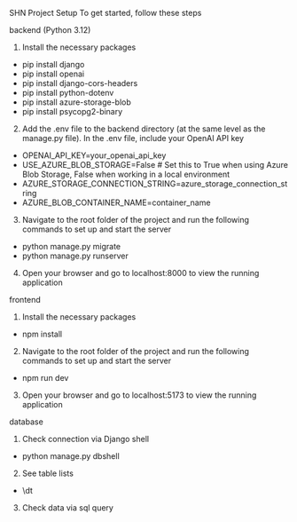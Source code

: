 SHN Project Setup
To get started, follow these steps

backend (Python 3.12)
1. Install the necessary packages
- pip install django
- pip install openai
- pip install django-cors-headers
- pip install python-dotenv
- pip install azure-storage-blob
- pip install psycopg2-binary

2. Add the .env file to the backend directory (at the same level as the manage.py file). In the .env file, include your OpenAI API key
- OPENAI_API_KEY=your_openai_api_key
- USE_AZURE_BLOB_STORAGE=False  # Set this to True when using Azure Blob Storage, False when working in a local environment 
- AZURE_STORAGE_CONNECTION_STRING=azure_storage_connection_string
- AZURE_BLOB_CONTAINER_NAME=container_name

3. Navigate to the root folder of the project and run the following commands to set up and start the server
- python manage.py migrate
- python manage.py runserver

4. Open your browser and go to localhost:8000 to view the running application

frontend
1. Install the necessary packages
- npm install

2. Navigate to the root folder of the project and run the following commands to set up and start the server
- npm run dev

3. Open your browser and go to localhost:5173 to view the running application

database
1. Check connection via Django shell
- python manage.py dbshell
2. See table lists
- \dt
3. Check data via sql query

